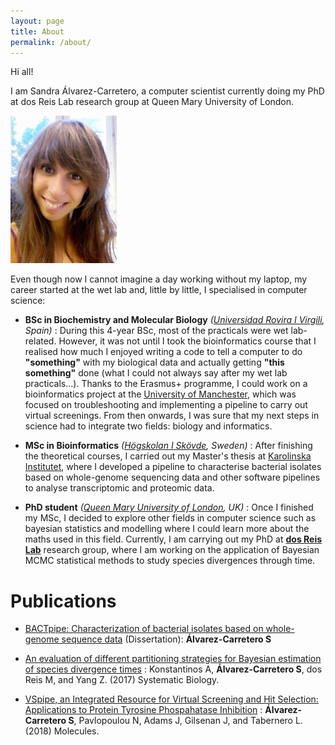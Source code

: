 ```yaml
---
layout: page
title: About
permalink: /about/
---
```


Hi all!

I am Sandra Álvarez-Carretero, a computer scientist currently doing my PhD at dos Reis Lab research group at Queen Mary University of London.

![](/assets/figs/sac.png)

Even though now I cannot imagine a day working without my laptop, my career started
at the wet lab and, little by little, I specialised in computer science:

* __BSc in Biochemistry and Molecular Biology__ *([Universidad Rovira I Virgili](http://www.urv.cat/es/estudios/grados/oferta/graudebioquimica/), Spain)*
: During this 4-year BSc, most of the practicals were wet lab-related. However, it was not until I took the bioinformatics course that I realised how much 
I enjoyed writing a code to tell a computer to do __"something"__ with my 
biological data and actually getting __"this something"__ done 
(what I could not always say after my wet lab practicals...). Thanks to the Erasmus+ programme, I could work on a bioinformatics project at the [University of Manchester](http://www.manchester.ac.uk/),
which was focused on troubleshooting and implementing a pipeline to carry out virtual screenings.
From then onwards, I was sure that my next steps in science 
had to integrate two fields: biology and informatics.  

* __MSc in Bioinformatics__ *([Högskolan I Skövde](http://www.his.se/en/#), Sweden)*
: After finishing the theoretical courses, I carried out my Master's thesis at [Karolinska Institutet](http://ki.se/en/research/centre-for-translational-microbiome-research-ctmr), 
where I developed a pipeline to characterise bacterial isolates based on whole-genome sequencing data
 and other software pipelines to analyse transcriptomic and proteomic data. 

* __PhD student__ *([Queen Mary University of London](http://www.sbcs.qmul.ac.uk/), UK)*
: Once I finished my MSc, I decided to explore other fields in computer science such as 
bayesian statistics and modelling where I could learn more about the maths used in this field. 
Currently, I am carrying out my PhD at [__dos Reis Lab__](dosreislab.github.io) research group,
where I am working on the application of Bayesian MCMC statistical methods to 
study species divergences through time.

# __Publications__

* [BACTpipe: Characterization of bacterial isolates based on whole-genome sequence data](http://his.diva-portal.org/smash/record.jsf?pid=diva2%3A1197064&dswid=-2253) (Dissertation):
__Álvarez-Carretero S__

* [An evaluation of different partitioning strategies for Bayesian estimation of species divergence times](https://academic.oup.com/sysbio/article/doi/10.1093/sysbio/syx061/3921199/An-Evaluation-of-Different-Partitioning-Strategies)
: Konstantinos A, __Álvarez-Carretero S__, dos Reis M, and Yang Z. (2017) Systematic Biology.

* [VSpipe, an Integrated Resource for Virtual Screening and Hit Selection: Applications to Protein Tyrosine Phospahatase Inhibition](http://www.mdpi.com/1420-3049/23/2/353)
: __Álvarez-Carretero S__, Pavlopoulou N, Adams J, Gilsenan J, and Tabernero L. (2018) Molecules.
